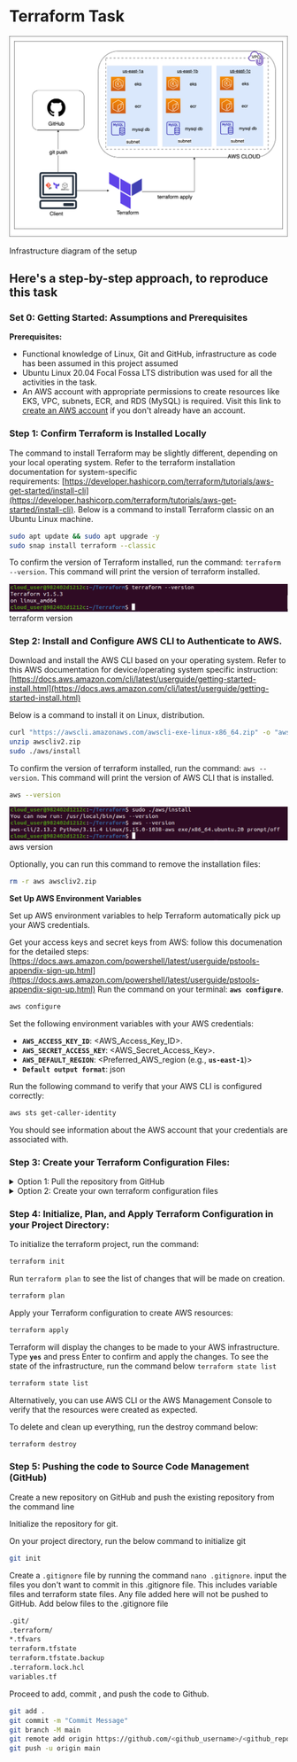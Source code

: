 # Terraform Task

![Infrastructure diagram of the setup](./assets/infra.png)

Infrastructure diagram of the setup

## Here's a step-by-step approach, to reproduce this task

### Set 0: Getting Started: Assumptions and Prerequisites


**Prerequisites:**
- Functional knowledge of Linux, Git and GitHub, infrastructure as code has been assumed in this project assumed
- Ubuntu Linux 20.04 Focal Fossa LTS distribution was used for all the activities in the task.
- An AWS account with appropriate permissions to create resources like EKS, VPC, subnets, ECR, and RDS (MySQL) is required. Visit this link to [create an AWS account](https://docs.aws.amazon.com/accounts/latest/reference/manage-acct-creating.html) if you don't already have an account.

### Step 1: Confirm Terraform is Installed Locally

The command to install Terraform may be slightly different, depending on your local operating system. Refer to the terraform installation documentation for system-specific requirements: [https://developer.hashicorp.com/terraform/tutorials/aws-get-started/install-cli](https://developer.hashicorp.com/terraform/tutorials/aws-get-started/install-cli).
Below is a command to install Terraform classic on an Ubuntu Linux machine.

```bash
sudo apt update && sudo apt upgrade -y
sudo snap install terraform --classic
```

To confirm the version of Terraform installed, run the command: `terraform --version`. This command will print the version of terraform installed.

![terraform version](./assets/terraform_version.png)
terraform version

### Step 2: Install and Configure AWS CLI to Authenticate to AWS.

Download and install the AWS CLI based on your operating system. Refer to this AWS documentation for device/operating system specific instruction: [https://docs.aws.amazon.com/cli/latest/userguide/getting-started-install.html](https://docs.aws.amazon.com/cli/latest/userguide/getting-started-install.html)

Below is a command to install it on Linux, distribution.

```bash
curl "https://awscli.amazonaws.com/awscli-exe-linux-x86_64.zip" -o "awscliv2.zip"
unzip awscliv2.zip
sudo ./aws/install
```

To confirm the version of terraform installed, run the command: `aws --version`. This command will print the version of AWS CLI that is installed.

```bash
aws --version
```

![aws-version.png](./assets/aws-version.png)
aws version

Optionally, you can run this command to remove the installation files:

```bash
rm -r aws awscliv2.zip
```

**Set Up AWS Environment Variables**

Set up AWS environment variables to help Terraform automatically pick up your AWS credentials.

Get your access keys and secret keys from AWS: follow this documenation for the detailed steps: [https://docs.aws.amazon.com/powershell/latest/userguide/pstools-appendix-sign-up.html](https://docs.aws.amazon.com/powershell/latest/userguide/pstools-appendix-sign-up.html)
Run the command on your terminal: **`aws configure`**.

```bash
aws configure
```

Set the following environment variables with your AWS credentials:
  - **`AWS_ACCESS_KEY_ID`**: <AWS_Access_Key_ID>.
  - **`AWS_SECRET_ACCESS_KEY`**: <AWS_Secret_Access_Key>.
  - **`AWS_DEFAULT_REGION`**: <Preferred_AWS_region (e.g., **`us-east-1`**)>
  - **`Default output format`**: json

Run the following command to verify that your AWS CLI is configured correctly:

```bash
aws sts get-caller-identity
```

You should see information about the AWS account that your credentials are associated with.

### Step 3: Create your Terraform Configuration Files:

<details>
<summary>Option 1: Pull the repository from GitHub</summary>
<br>
  
Clone the terraform configuration repository from GitHub to your local device and change directory `cd` into this repository
  
```bash
git clone https://github.com/paschalogu/Terraform.git
cd Terraform
```
</details>

<details>
<summary>Option 2: Create your own terraform configuration files</summary>
<br>
Make a Repository on your local device to hold Terraform codes, and change directory to this newly created repository.

```bash
mkdir Terraform
cd Terraform
```

Create **`main.tf`** for your main Terraform configuration, **`variables.tf`** to define variables (helpful for managing settings), and **`outputs.tf`** to define outputs (display useful information after running **`terraform apply`**).

```bash
touch main.tf variables.tf outputs.tf
```

The command above creates the three files at ones.

**Write your Terraform code in the Appropriate Files.**
Run the command `nano main.tf` and paste the code from [main.tf](main.tf) inside:
Repeat same steps for `variables.tf` and `outputs.tf` and paste the code from [variables.tf](variables.tf) and [outputs.tf](outputs.tf) respectively
</details>

### Step 4: Initialize, Plan, and Apply Terraform Configuration in your Project Directory:

To initialize the terraform project, run the command:

```bash
terraform init
```

Run `terraform plan` to see the list of changes that will be made on creation.

```bash
terraform plan
```

Apply your Terraform configuration to create AWS resources:

```bash
terraform apply
```

Terraform will display the changes to be made to your AWS infrastructure. Type **`yes`** and press Enter to confirm and apply the changes. To see the state of the infrastructure, run the command below `terraform state list`

```bash
terraform state list
```

Alternatively, you can use AWS CLI or the AWS Management Console to verify that the resources were created as expected.

To delete and clean up everything, run the destroy command below:

```bash
terraform destroy
```

### Step 5: Pushing the code to Source Code Management (GitHub)

Create a new repository on GitHub and push the existing repository from the command line

Initialize the repository for git.

On your project directory, run the below command to initialize git

```bash
git init
```

Create a `.gitignore` file by running the command `nano .gitignore`.
input the files you don't want to commit in this .gitignore file. This includes variable files and terraform state files. Any file added here will not be pushed to GitHub. Add below files to the .gitignore file

```bash
.git/
.terraform/
*.tfvars
terraform.tfstate
terraform.tfstate.backup
.terraform.lock.hcl
variables.tf
```

Proceed to add, commit , and push the code to Github.

```bash
git add .
git commit -m "Commit Message"
git branch -M main
git remote add origin https://github.com/<github_username>/<github_repo>.git
git push -u origin main
```
